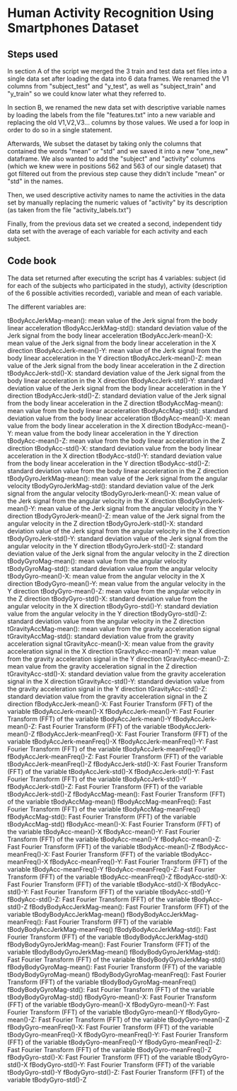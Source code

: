 Human Activity Recognition Using Smartphones Dataset
====================================================

Steps used
----------

In section A of the script we merged the 3 train and test data set files into a single data set after loading the data into 6 data frames. We renamed the V1 columns from "subject_test" and "y_test", as well as "subject_train" and "y_train" so we could know later what they referred to.

In section B, we renamed the new data set with descriptive variable names by loading the labels from the file "features.txt" into a new variable and replacing the old V1,V2,V3... columns by those values. We used a for loop in order to do so in a single statement. 

Afterwards, We subset the dataset by taking only the columns that contained the words "mean" or "std" and we saved it into a new "one_new" dataframe. We also wanted to add the "subject" and "activity" columns (which we knew were in positions 562 and 563 of our single dataset) that got filtered out from the previous step cause they didn't include "mean" or "std" in the names. 

Then, we used descriptive activity names to name the activities in the data set by manually replacing the numeric values of "activity" by its description (as taken from the file "activity_labels.txt")

Finally, from the previous data set we created a second, independent tidy data set with the average of each variable for each activity and each subject.


Code book
---------

The data set returned after executing the script has 4 variables: subject (id for each of the subjects who participated in the study), activity (description of the 6 possible activities recorded), variable and mean of each variable.

The different variables are:

tBodyAccJerkMag-mean(): mean value of the Jerk signal from the body linear acceleration 
tBodyAccJerkMag-std(): standard deviation value of the Jerk signal from the body linear acceleration 
tBodyAccJerk-mean()-X: mean value of the Jerk signal from the body linear acceleration in the X direction
tBodyAccJerk-mean()-Y: mean value of the Jerk signal from the body linear acceleration in the Y direction
tBodyAccJerk-mean()-Z: mean value of the Jerk signal from the body linear acceleration in the Z direction
tBodyAccJerk-std()-X: standard deviation value of the Jerk signal from the body linear acceleration in the X direction
tBodyAccJerk-std()-Y: standard deviation value of the Jerk signal from the body linear acceleration in the Y direction
tBodyAccJerk-std()-Z: standard deviation value of the Jerk signal from the body linear acceleration in the Z direction
tBodyAccMag-mean(): mean value from the body linear acceleration 
tBodyAccMag-std(): standard deviation value from the body linear acceleration 
tBodyAcc-mean()-X: mean value from the body linear acceleration in the X direction
tBodyAcc-mean()-Y: mean value from the body linear acceleration in the Y direction
tBodyAcc-mean()-Z: mean value from the body linear acceleration in the Z direction
tBodyAcc-std()-X: standard deviation value from the body linear acceleration in the X direction
tBodyAcc-std()-Y: standard deviation value from the body linear acceleration in the Y direction
tBodyAcc-std()-Z: standard deviation value from the body linear acceleration in the Z direction
tBodyGyroJerkMag-mean(): mean value of the Jerk signal from the angular velocity 
tBodyGyroJerkMag-std(): standard deviation value of the Jerk signal from the angular velocity 
tBodyGyroJerk-mean()-X: mean value of the Jerk signal from the angular velocity in the X direction
tBodyGyroJerk-mean()-Y: mean value of the Jerk signal from the angular velocity in the Y direction
tBodyGyroJerk-mean()-Z: mean value of the Jerk signal from the angular velocity in the Z direction
tBodyGyroJerk-std()-X: standard deviation value of the Jerk signal from the angular velocity in the X direction
tBodyGyroJerk-std()-Y: standard deviation value of the Jerk signal from the angular velocity in the Y direction
tBodyGyroJerk-std()-Z: standard deviation value of the Jerk signal from the angular velocity in the Z direction
tBodyGyroMag-mean(): mean value from the angular velocity
tBodyGyroMag-std(): standard deviation value from the angular velocity
tBodyGyro-mean()-X: mean value from the angular velocity in the X direction
tBodyGyro-mean()-Y: mean value from the angular velocity in the Y direction
tBodyGyro-mean()-Z: mean value from the angular velocity in the Z direction
tBodyGyro-std()-X: standard deviation value from the angular velocity in the X direction
tBodyGyro-std()-Y: standard deviation value from the angular velocity in the Y direction
tBodyGyro-std()-Z: standard deviation value from the angular velocity in the Z direction
tGravityAccMag-mean(): mean value from the gravity acceleration signal
tGravityAccMag-std(): standard deviation value from the gravity acceleration signal
tGravityAcc-mean()-X: mean value from the gravity acceleration signal in the X direction
tGravityAcc-mean()-Y: mean value from the gravity acceleration signal in the Y direction
tGravityAcc-mean()-Z: mean value from the gravity acceleration signal in the Z direction
tGravityAcc-std()-X: standard deviation value from the gravity acceleration signal in the X direction
tGravityAcc-std()-Y: standard deviation value from the gravity acceleration signal in the Y direction 
tGravityAcc-std()-Z: standard deviation value from the gravity acceleration signal in the Z direction
fBodyAccJerk-mean()-X: Fast Fourier Transform (FFT) of the variable tBodyAccJerk-mean()-X
fBodyAccJerk-mean()-Y: Fast Fourier Transform (FFT) of the variable tBodyAccJerk-mean()-Y
fBodyAccJerk-mean()-Z: Fast Fourier Transform (FFT) of the variable tBodyAccJerk-mean()-Z
fBodyAccJerk-meanFreq()-X: Fast Fourier Transform (FFT) of the variable tBodyAccJerk-meanFreq()-X
fBodyAccJerk-meanFreq()-Y: Fast Fourier Transform (FFT) of the variable tBodyAccJerk-meanFreq()-Y
fBodyAccJerk-meanFreq()-Z: Fast Fourier Transform (FFT) of the variable tBodyAccJerk-meanFreq()-Z
fBodyAccJerk-std()-X: Fast Fourier Transform (FFT) of the variable tBodyAccJerk-std()-X
fBodyAccJerk-std()-Y: Fast Fourier Transform (FFT) of the variable tBodyAccJerk-std()-Y
fBodyAccJerk-std()-Z: Fast Fourier Transform (FFT) of the variable tBodyAccJerk-std()-Z
fBodyAccMag-mean(): Fast Fourier Transform (FFT) of the variable tBodyAccMag-mean()
fBodyAccMag-meanFreq(): Fast Fourier Transform (FFT) of the variable tBodyAccMag-meanFreq()
fBodyAccMag-std(): Fast Fourier Transform (FFT) of the variable tBodyAccMag-std()
fBodyAcc-mean()-X: Fast Fourier Transform (FFT) of the variable tBodyAcc-mean()-X
fBodyAcc-mean()-Y: Fast Fourier Transform (FFT) of the variable tBodyAcc-mean()-Y
fBodyAcc-mean()-Z: Fast Fourier Transform (FFT) of the variable tBodyAcc-mean()-Z
fBodyAcc-meanFreq()-X: Fast Fourier Transform (FFT) of the variable tBodyAcc-meanFreq()-X
fBodyAcc-meanFreq()-Y: Fast Fourier Transform (FFT) of the variable tBodyAcc-meanFreq()-Y
fBodyAcc-meanFreq()-Z: Fast Fourier Transform (FFT) of the variable tBodyAcc-meanFreq()-Z
fBodyAcc-std()-X: Fast Fourier Transform (FFT) of the variable tBodyAcc-std()-X
fBodyAcc-std()-Y: Fast Fourier Transform (FFT) of the variable tBodyAcc-std()-Y
fBodyAcc-std()-Z: Fast Fourier Transform (FFT) of the variable tBodyAcc-std()-Z
fBodyBodyAccJerkMag-mean(): Fast Fourier Transform (FFT) of the variable tBodyBodyAccJerkMag-mean()
fBodyBodyAccJerkMag-meanFreq(): Fast Fourier Transform (FFT) of the variable tBodyBodyAccJerkMag-meanFreq()
fBodyBodyAccJerkMag-std(): Fast Fourier Transform (FFT) of the variable tBodyBodyAccJerkMag-std()
fBodyBodyGyroJerkMag-mean(): Fast Fourier Transform (FFT) of the variable tBodyBodyGyroJerkMag-mean()
fBodyBodyGyroJerkMag-std(): Fast Fourier Transform (FFT) of the variable tBodyBodyGyroJerkMag-std()
fBodyBodyGyroMag-mean(): Fast Fourier Transform (FFT) of the variable tBodyBodyGyroMag-mean()
fBodyBodyGyroMag-meanFreq(): Fast Fourier Transform (FFT) of the variable tBodyBodyGyroMag-meanFreq()
fBodyBodyGyroMag-std(): Fast Fourier Transform (FFT) of the variable tBodyBodyGyroMag-std()
fBodyGyro-mean()-X: Fast Fourier Transform (FFT) of the variable tBodyGyro-mean()-X
fBodyGyro-mean()-Y: Fast Fourier Transform (FFT) of the variable tBodyGyro-mean()-Y
fBodyGyro-mean()-Z: Fast Fourier Transform (FFT) of the variable tBodyGyro-mean()-Z
fBodyGyro-meanFreq()-X: Fast Fourier Transform (FFT) of the variable tBodyGyro-meanFreq()-X
fBodyGyro-meanFreq()-Y: Fast Fourier Transform (FFT) of the variable tBodyGyro-meanFreq()-Y
fBodyGyro-meanFreq()-Z: Fast Fourier Transform (FFT) of the variable tBodyGyro-meanFreq()-Z
fBodyGyro-std()-X: Fast Fourier Transform (FFT) of the variable tBodyGyro-std()-X
fBodyGyro-std()-Y: Fast Fourier Transform (FFT) of the variable tBodyGyro-std()-Y
fBodyGyro-std()-Z: Fast Fourier Transform (FFT) of the variable tBodyGyro-std()-Z